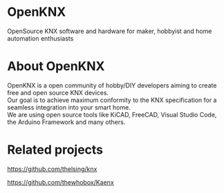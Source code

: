 # OpenKNX

OpenSource KNX software and hardware for maker, hobbyist and home automation enthusiasts

# About OpenKNX

OpenKNX is a open community of hobby/DIY developers aiming to create free and open source KNX devices.\
Our goal is to achieve maximum conformity to the KNX specification for a seamless integration into your smart home.\
We are using open source tools like KiCAD, FreeCAD, Visual Studio Code, the Arduino Framework and many others.

# Related projects

https://github.com/thelsing/knx

https://github.com/thewhobox/Kaenx
